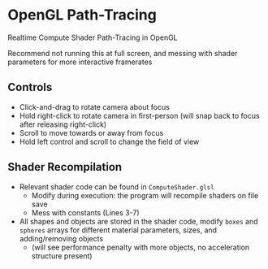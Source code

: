# OpenGL Path-Tracing

Realtime Compute Shader Path-Tracing in OpenGL

Recommend not running this at full screen, and messing with shader parameters for more interactive framerates

## Controls

- Click-and-drag to rotate camera about focus
- Hold right-click to rotate camera in first-person (will snap back to focus after releasing right-click)
- Scroll to move towards or away from focus
- Hold left control and scroll to change the field of view

## Shader Recompilation

- Relevant shader code can be found in `ComputeShader.glsl`
  - Modify during execution: the program will recompile shaders on file save
  - Mess with constants (Lines 3-7)
- All shapes and objects are stored in the shader code, modify `boxes` and `spheres` arrays for different material parameters, sizes, and adding/removing objects
  - (will see performance penalty with more objects, no acceleration structure present)
